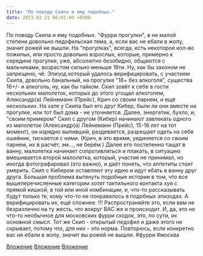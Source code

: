 ```yaml
---
title: "По поводу Скипа и ему подобных."
date: 2023-02-21 06:01:00 +0300
---
```


По поводу Скипа и ему подобных.
"Фурри прогулки", в не малой степени довольно педофильская тема, а, если вас не ебали в жопу, значит рожей не вышли.
На "прогулках", всегда, есть некоторое кол-во пожилых, или просто довольно взрослых, которые, примерно к середине прогулки, уже, абсолютно безобидно, общаются с мальчиками, возрастом сильно меньше 18ти. Ну, как бы законом не запрещено, чё.
Эпизод который удалось верифицировать, с участием Скипа, довольно банальный, на прогулке "18+ без алкоголя", существа 16+/- и алкоголь, ну, как бы тайком. Скип зовёт к себе в гости нескольких малолеток, которых до этого угощал алкоголем, Александр(а) Лейнеманн (Прейс), Крич со своим парнем, и ещё нескольких.
На хате у Скипа был его друг Кибер, были ли они вместе на прогулке, или тот был дома - не уточняется. Далее, энергетик, бухло, и, "своим примером" Скип с другом (Кибер) начинают завлекать одного из малолеток (Александр(а) Лейнеманн (Прейс), 15-16 лет на тот момент), он изрядно выпивший, раздевается, разрешает одеть на себя ошейник, тискается с ними. (Крич, в это время, уединяется со своим парнем, их в расчёт, эм..., не берём.) Далее его постепенно тащат в ванну, малолетка начинает сопротивляться и плакать, в ситуацию вмешивается второй малолетка, который, участия не принимал, но иногда фотографировал (это важно), и даёт понять, что аппетиты стоит умерить. Скип с Кибером оставляют эту идею и идут ебать в ванну друг друга.
Большая проблема вытянуть подобные истории в том, что все вышеперечисленные категории хотят тактильного контакта хуя с прямой кишкой, в той или иной комбинации, и, что-то рассказывать будут только те, кому что-то не понравилось в подобных эпизодах. А верифицировать их, ещё сложнее.
!!! Распространяйте это, если вам не безразлично на ту жесть, что вокруг ВАС же и происходит. И, да, это не что-то необычное для московских фурри сходок, это, по сути, их основной смысл. Тот же Скип - открытый педофил и даже этого не скрывает, потому что, для них - это норма. Повторюсь, если конкретно вас не ебали в жопу, значит вы рожей не вышли.
#фурри #москва


[Вложение](/assets/vk_photos/1/Rf1qIXE2_pM.jpg)
[Вложение](/assets/vk_photos/1/y7kfY3v8lH8.jpg)
[Вложение](/assets/vk_photos/1/LxPVyBIU-FU.jpg)
